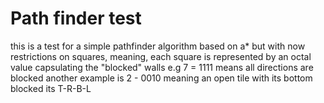 # Path finder test
this is a test for a simple pathfinder algorithm based on a*
but with now restrictions on squares, meaning,
each square is represented by an octal value
capsulating the "blocked" walls
e.g 7 = 1111 means all directions are blocked
another example is 2 - 0010 meaning an open tile with its bottom blocked
its
T-R-B-L